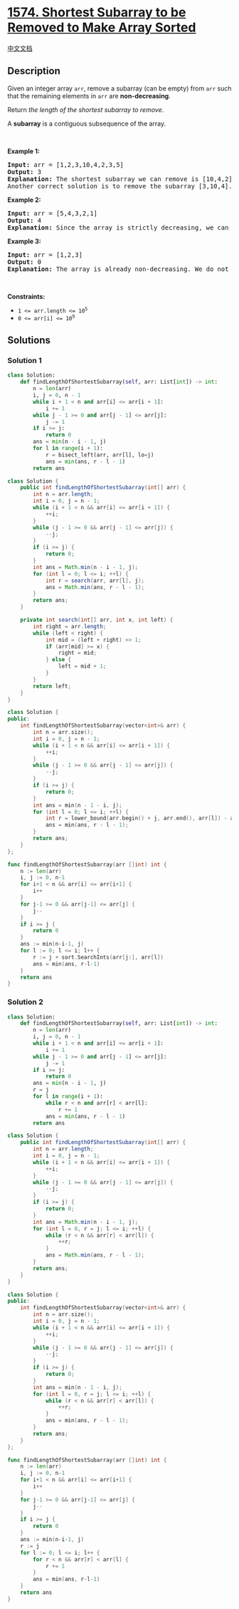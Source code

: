 # [1574. Shortest Subarray to be Removed to Make Array Sorted](https://leetcode.com/problems/shortest-subarray-to-be-removed-to-make-array-sorted)

[中文文档](/solution/1500-1599/1574.Shortest%20Subarray%20to%20be%20Removed%20to%20Make%20Array%20Sorted/README.md)

<!-- tags:Stack,Array,Two Pointers,Binary Search,Monotonic Stack -->

<!-- difficulty:Medium -->

## Description

<p>Given an integer array <code>arr</code>, remove a subarray (can be empty) from <code>arr</code> such that the remaining elements in <code>arr</code> are <strong>non-decreasing</strong>.</p>

<p>Return <em>the length of the shortest subarray to remove</em>.</p>

<p>A <strong>subarray</strong> is a contiguous subsequence of the array.</p>

<p>&nbsp;</p>
<p><strong class="example">Example 1:</strong></p>

<pre>
<strong>Input:</strong> arr = [1,2,3,10,4,2,3,5]
<strong>Output:</strong> 3
<strong>Explanation:</strong> The shortest subarray we can remove is [10,4,2] of length 3. The remaining elements after that will be [1,2,3,3,5] which are sorted.
Another correct solution is to remove the subarray [3,10,4].
</pre>

<p><strong class="example">Example 2:</strong></p>

<pre>
<strong>Input:</strong> arr = [5,4,3,2,1]
<strong>Output:</strong> 4
<strong>Explanation:</strong> Since the array is strictly decreasing, we can only keep a single element. Therefore we need to remove a subarray of length 4, either [5,4,3,2] or [4,3,2,1].
</pre>

<p><strong class="example">Example 3:</strong></p>

<pre>
<strong>Input:</strong> arr = [1,2,3]
<strong>Output:</strong> 0
<strong>Explanation:</strong> The array is already non-decreasing. We do not need to remove any elements.
</pre>

<p>&nbsp;</p>
<p><strong>Constraints:</strong></p>

<ul>
	<li><code>1 &lt;= arr.length &lt;= 10<sup>5</sup></code></li>
	<li><code>0 &lt;= arr[i] &lt;= 10<sup>9</sup></code></li>
</ul>

## Solutions

### Solution 1

<!-- tabs:start -->

```python
class Solution:
    def findLengthOfShortestSubarray(self, arr: List[int]) -> int:
        n = len(arr)
        i, j = 0, n - 1
        while i + 1 < n and arr[i] <= arr[i + 1]:
            i += 1
        while j - 1 >= 0 and arr[j - 1] <= arr[j]:
            j -= 1
        if i >= j:
            return 0
        ans = min(n - i - 1, j)
        for l in range(i + 1):
            r = bisect_left(arr, arr[l], lo=j)
            ans = min(ans, r - l - 1)
        return ans
```

```java
class Solution {
    public int findLengthOfShortestSubarray(int[] arr) {
        int n = arr.length;
        int i = 0, j = n - 1;
        while (i + 1 < n && arr[i] <= arr[i + 1]) {
            ++i;
        }
        while (j - 1 >= 0 && arr[j - 1] <= arr[j]) {
            --j;
        }
        if (i >= j) {
            return 0;
        }
        int ans = Math.min(n - i - 1, j);
        for (int l = 0; l <= i; ++l) {
            int r = search(arr, arr[l], j);
            ans = Math.min(ans, r - l - 1);
        }
        return ans;
    }

    private int search(int[] arr, int x, int left) {
        int right = arr.length;
        while (left < right) {
            int mid = (left + right) >> 1;
            if (arr[mid] >= x) {
                right = mid;
            } else {
                left = mid + 1;
            }
        }
        return left;
    }
}
```

```cpp
class Solution {
public:
    int findLengthOfShortestSubarray(vector<int>& arr) {
        int n = arr.size();
        int i = 0, j = n - 1;
        while (i + 1 < n && arr[i] <= arr[i + 1]) {
            ++i;
        }
        while (j - 1 >= 0 && arr[j - 1] <= arr[j]) {
            --j;
        }
        if (i >= j) {
            return 0;
        }
        int ans = min(n - 1 - i, j);
        for (int l = 0; l <= i; ++l) {
            int r = lower_bound(arr.begin() + j, arr.end(), arr[l]) - arr.begin();
            ans = min(ans, r - l - 1);
        }
        return ans;
    }
};
```

```go
func findLengthOfShortestSubarray(arr []int) int {
	n := len(arr)
	i, j := 0, n-1
	for i+1 < n && arr[i] <= arr[i+1] {
		i++
	}
	for j-1 >= 0 && arr[j-1] <= arr[j] {
		j--
	}
	if i >= j {
		return 0
	}
	ans := min(n-i-1, j)
	for l := 0; l <= i; l++ {
		r := j + sort.SearchInts(arr[j:], arr[l])
		ans = min(ans, r-l-1)
	}
	return ans
}
```

<!-- tabs:end -->

### Solution 2

<!-- tabs:start -->

```python
class Solution:
    def findLengthOfShortestSubarray(self, arr: List[int]) -> int:
        n = len(arr)
        i, j = 0, n - 1
        while i + 1 < n and arr[i] <= arr[i + 1]:
            i += 1
        while j - 1 >= 0 and arr[j - 1] <= arr[j]:
            j -= 1
        if i >= j:
            return 0
        ans = min(n - i - 1, j)
        r = j
        for l in range(i + 1):
            while r < n and arr[r] < arr[l]:
                r += 1
            ans = min(ans, r - l - 1)
        return ans
```

```java
class Solution {
    public int findLengthOfShortestSubarray(int[] arr) {
        int n = arr.length;
        int i = 0, j = n - 1;
        while (i + 1 < n && arr[i] <= arr[i + 1]) {
            ++i;
        }
        while (j - 1 >= 0 && arr[j - 1] <= arr[j]) {
            --j;
        }
        if (i >= j) {
            return 0;
        }
        int ans = Math.min(n - i - 1, j);
        for (int l = 0, r = j; l <= i; ++l) {
            while (r < n && arr[r] < arr[l]) {
                ++r;
            }
            ans = Math.min(ans, r - l - 1);
        }
        return ans;
    }
}
```

```cpp
class Solution {
public:
    int findLengthOfShortestSubarray(vector<int>& arr) {
        int n = arr.size();
        int i = 0, j = n - 1;
        while (i + 1 < n && arr[i] <= arr[i + 1]) {
            ++i;
        }
        while (j - 1 >= 0 && arr[j - 1] <= arr[j]) {
            --j;
        }
        if (i >= j) {
            return 0;
        }
        int ans = min(n - 1 - i, j);
        for (int l = 0, r = j; l <= i; ++l) {
            while (r < n && arr[r] < arr[l]) {
                ++r;
            }
            ans = min(ans, r - l - 1);
        }
        return ans;
    }
};
```

```go
func findLengthOfShortestSubarray(arr []int) int {
	n := len(arr)
	i, j := 0, n-1
	for i+1 < n && arr[i] <= arr[i+1] {
		i++
	}
	for j-1 >= 0 && arr[j-1] <= arr[j] {
		j--
	}
	if i >= j {
		return 0
	}
	ans := min(n-i-1, j)
	r := j
	for l := 0; l <= i; l++ {
		for r < n && arr[r] < arr[l] {
			r += 1
		}
		ans = min(ans, r-l-1)
	}
	return ans
}
```

<!-- tabs:end -->

<!-- end -->
